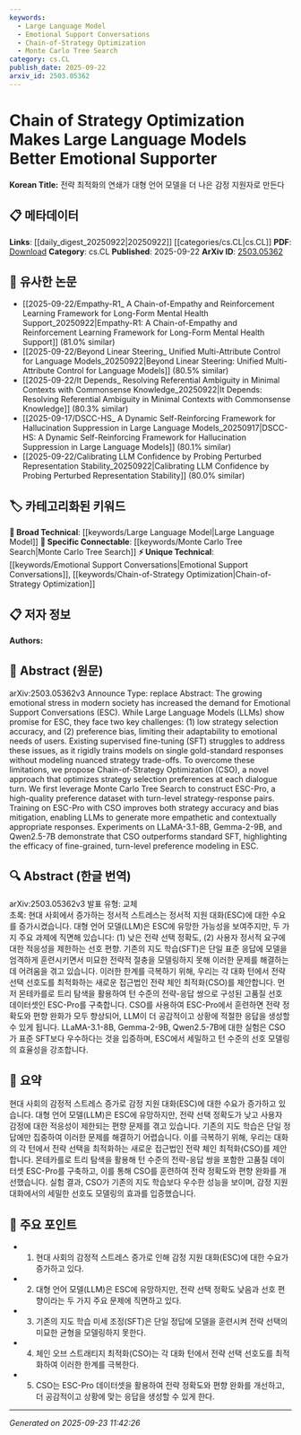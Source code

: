 ```yaml
---
keywords:
  - Large Language Model
  - Emotional Support Conversations
  - Chain-of-Strategy Optimization
  - Monte Carlo Tree Search
category: cs.CL
publish_date: 2025-09-22
arxiv_id: 2503.05362
---
```


<!-- KEYWORD_LINKING_METADATA:
{
  "processed_timestamp": "2025-09-23T11:42:26.859233",
  "vocabulary_version": "1.0",
  "selected_keywords": [
    "Large Language Model",
    "Emotional Support Conversations",
    "Chain-of-Strategy Optimization",
    "Monte Carlo Tree Search"
  ],
  "rejected_keywords": [],
  "similarity_scores": {
    "Large Language Model": 0.85,
    "Emotional Support Conversations": 0.7,
    "Chain-of-Strategy Optimization": 0.8,
    "Monte Carlo Tree Search": 0.78
  },
  "extraction_method": "AI_prompt_based",
  "budget_applied": true,
  "candidates_json": {
    "candidates": [
      {
        "surface": "Large Language Models",
        "canonical": "Large Language Model",
        "aliases": [
          "LLMs"
        ],
        "category": "broad_technical",
        "rationale": "Large Language Models are central to the paper's discussion and connect broadly with existing research in NLP.",
        "novelty_score": 0.3,
        "connectivity_score": 0.9,
        "specificity_score": 0.65,
        "link_intent_score": 0.85
      },
      {
        "surface": "Emotional Support Conversations",
        "canonical": "Emotional Support Conversations",
        "aliases": [
          "ESC"
        ],
        "category": "unique_technical",
        "rationale": "This is a specific application context for LLMs, highlighting a unique domain of interaction.",
        "novelty_score": 0.75,
        "connectivity_score": 0.6,
        "specificity_score": 0.8,
        "link_intent_score": 0.7
      },
      {
        "surface": "Chain-of-Strategy Optimization",
        "canonical": "Chain-of-Strategy Optimization",
        "aliases": [
          "CSO"
        ],
        "category": "unique_technical",
        "rationale": "This novel approach is central to the paper's contribution and represents a unique method for improving LLMs.",
        "novelty_score": 0.85,
        "connectivity_score": 0.65,
        "specificity_score": 0.9,
        "link_intent_score": 0.8
      },
      {
        "surface": "Monte Carlo Tree Search",
        "canonical": "Monte Carlo Tree Search",
        "aliases": [
          "MCTS"
        ],
        "category": "specific_connectable",
        "rationale": "A well-known method used in the paper to enhance strategy optimization, linking to broader AI techniques.",
        "novelty_score": 0.4,
        "connectivity_score": 0.75,
        "specificity_score": 0.7,
        "link_intent_score": 0.78
      }
    ],
    "ban_list_suggestions": [
      "strategy selection accuracy",
      "preference bias",
      "fine-tuning"
    ]
  },
  "decisions": [
    {
      "candidate_surface": "Large Language Models",
      "resolved_canonical": "Large Language Model",
      "decision": "linked",
      "scores": {
        "novelty": 0.3,
        "connectivity": 0.9,
        "specificity": 0.65,
        "link_intent": 0.85
      }
    },
    {
      "candidate_surface": "Emotional Support Conversations",
      "resolved_canonical": "Emotional Support Conversations",
      "decision": "linked",
      "scores": {
        "novelty": 0.75,
        "connectivity": 0.6,
        "specificity": 0.8,
        "link_intent": 0.7
      }
    },
    {
      "candidate_surface": "Chain-of-Strategy Optimization",
      "resolved_canonical": "Chain-of-Strategy Optimization",
      "decision": "linked",
      "scores": {
        "novelty": 0.85,
        "connectivity": 0.65,
        "specificity": 0.9,
        "link_intent": 0.8
      }
    },
    {
      "candidate_surface": "Monte Carlo Tree Search",
      "resolved_canonical": "Monte Carlo Tree Search",
      "decision": "linked",
      "scores": {
        "novelty": 0.4,
        "connectivity": 0.75,
        "specificity": 0.7,
        "link_intent": 0.78
      }
    }
  ]
}
-->

# Chain of Strategy Optimization Makes Large Language Models Better Emotional Supporter

**Korean Title:** 전략 최적화의 연쇄가 대형 언어 모델을 더 나은 감정 지원자로 만든다

## 📋 메타데이터

**Links**: [[daily_digest_20250922|20250922]] [[categories/cs.CL|cs.CL]]
**PDF**: [Download](https://arxiv.org/pdf/2503.05362.pdf)
**Category**: cs.CL
**Published**: 2025-09-22
**ArXiv ID**: [2503.05362](https://arxiv.org/abs/2503.05362)

## 🔗 유사한 논문
- [[2025-09-22/Empathy-R1_ A Chain-of-Empathy and Reinforcement Learning Framework for Long-Form Mental Health Support_20250922|Empathy-R1: A Chain-of-Empathy and Reinforcement Learning Framework for Long-Form Mental Health Support]] (81.0% similar)
- [[2025-09-22/Beyond Linear Steering_ Unified Multi-Attribute Control for Language Models_20250922|Beyond Linear Steering: Unified Multi-Attribute Control for Language Models]] (80.5% similar)
- [[2025-09-22/It Depends_ Resolving Referential Ambiguity in Minimal Contexts with Commonsense Knowledge_20250922|It Depends: Resolving Referential Ambiguity in Minimal Contexts with Commonsense Knowledge]] (80.3% similar)
- [[2025-09-17/DSCC-HS_ A Dynamic Self-Reinforcing Framework for Hallucination Suppression in Large Language Models_20250917|DSCC-HS: A Dynamic Self-Reinforcing Framework for Hallucination Suppression in Large Language Models]] (80.1% similar)
- [[2025-09-22/Calibrating LLM Confidence by Probing Perturbed Representation Stability_20250922|Calibrating LLM Confidence by Probing Perturbed Representation Stability]] (80.0% similar)

## 🏷️ 카테고리화된 키워드
**🧠 Broad Technical**: [[keywords/Large Language Model|Large Language Model]]
**🔗 Specific Connectable**: [[keywords/Monte Carlo Tree Search|Monte Carlo Tree Search]]
**⚡ Unique Technical**: [[keywords/Emotional Support Conversations|Emotional Support Conversations]], [[keywords/Chain-of-Strategy Optimization|Chain-of-Strategy Optimization]]

## 📋 저자 정보

**Authors:** 

## 📄 Abstract (원문)

arXiv:2503.05362v3 Announce Type: replace 
Abstract: The growing emotional stress in modern society has increased the demand for Emotional Support Conversations (ESC). While Large Language Models (LLMs) show promise for ESC, they face two key challenges: (1) low strategy selection accuracy, and (2) preference bias, limiting their adaptability to emotional needs of users. Existing supervised fine-tuning (SFT) struggles to address these issues, as it rigidly trains models on single gold-standard responses without modeling nuanced strategy trade-offs. To overcome these limitations, we propose Chain-of-Strategy Optimization (CSO), a novel approach that optimizes strategy selection preferences at each dialogue turn. We first leverage Monte Carlo Tree Search to construct ESC-Pro, a high-quality preference dataset with turn-level strategy-response pairs. Training on ESC-Pro with CSO improves both strategy accuracy and bias mitigation, enabling LLMs to generate more empathetic and contextually appropriate responses. Experiments on LLaMA-3.1-8B, Gemma-2-9B, and Qwen2.5-7B demonstrate that CSO outperforms standard SFT, highlighting the efficacy of fine-grained, turn-level preference modeling in ESC.

## 🔍 Abstract (한글 번역)

arXiv:2503.05362v3 발표 유형: 교체  
초록: 현대 사회에서 증가하는 정서적 스트레스는 정서적 지원 대화(ESC)에 대한 수요를 증가시켰습니다. 대형 언어 모델(LLM)은 ESC에 유망한 가능성을 보여주지만, 두 가지 주요 과제에 직면해 있습니다: (1) 낮은 전략 선택 정확도, (2) 사용자 정서적 요구에 대한 적응성을 제한하는 선호 편향. 기존의 지도 학습(SFT)은 단일 표준 응답에 모델을 엄격하게 훈련시키면서 미묘한 전략적 절충을 모델링하지 못해 이러한 문제를 해결하는 데 어려움을 겪고 있습니다. 이러한 한계를 극복하기 위해, 우리는 각 대화 턴에서 전략 선택 선호도를 최적화하는 새로운 접근법인 전략 체인 최적화(CSO)를 제안합니다. 먼저 몬테카를로 트리 탐색을 활용하여 턴 수준의 전략-응답 쌍으로 구성된 고품질 선호 데이터셋인 ESC-Pro를 구축합니다. CSO를 사용하여 ESC-Pro에서 훈련하면 전략 정확도와 편향 완화가 모두 향상되어, LLM이 더 공감적이고 상황에 적절한 응답을 생성할 수 있게 됩니다. LLaMA-3.1-8B, Gemma-2-9B, Qwen2.5-7B에 대한 실험은 CSO가 표준 SFT보다 우수하다는 것을 입증하며, ESC에서 세밀하고 턴 수준의 선호 모델링의 효율성을 강조합니다.

## 📝 요약

현대 사회의 감정적 스트레스 증가로 감정 지원 대화(ESC)에 대한 수요가 증가하고 있습니다. 대형 언어 모델(LLM)은 ESC에 유망하지만, 전략 선택 정확도가 낮고 사용자 감정에 대한 적응성이 제한되는 편향 문제를 겪고 있습니다. 기존의 지도 학습은 단일 정답에만 집중하여 이러한 문제를 해결하기 어렵습니다. 이를 극복하기 위해, 우리는 대화의 각 턴에서 전략 선택을 최적화하는 새로운 접근법인 전략 체인 최적화(CSO)를 제안합니다. 몬테카를로 트리 탐색을 활용해 턴 수준의 전략-응답 쌍을 포함한 고품질 데이터셋 ESC-Pro를 구축하고, 이를 통해 CSO를 훈련하여 전략 정확도와 편향 완화를 개선했습니다. 실험 결과, CSO가 기존의 지도 학습보다 우수한 성능을 보이며, 감정 지원 대화에서의 세밀한 선호도 모델링의 효과를 입증했습니다.

## 🎯 주요 포인트

- 1. 현대 사회의 감정적 스트레스 증가로 인해 감정 지원 대화(ESC)에 대한 수요가 증가하고 있다.
- 2. 대형 언어 모델(LLM)은 ESC에 유망하지만, 전략 선택 정확도 낮음과 선호 편향이라는 두 가지 주요 문제에 직면하고 있다.
- 3. 기존의 지도 학습 미세 조정(SFT)은 단일 정답에 모델을 훈련시켜 전략 선택의 미묘한 균형을 모델링하지 못한다.
- 4. 체인 오브 스트래티지 최적화(CSO)는 각 대화 턴에서 전략 선택 선호도를 최적화하여 이러한 한계를 극복한다.
- 5. CSO는 ESC-Pro 데이터셋을 활용하여 전략 정확도와 편향 완화를 개선하고, 더 공감적이고 상황에 맞는 응답을 생성할 수 있게 한다.


---

*Generated on 2025-09-23 11:42:26*